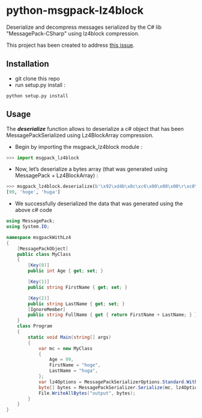 # python-msgpack-lz4block

Deserialize and decompress messages serialized by the C# lib "MessagePack-CSharp" using lz4block compression.

This project has been created to address [this issue](https://github.com/neuecc/MessagePack-CSharp/issues/1278).

## Installation

- git clone this repo
- run setup.py install :

```
python setup.py install
```

## Usage

The ***deserialize*** function allows to deserialize a c# object that has been MessagePackSerialized using
Lz4BlockArray compression.

- Begin by importing the msgpack_lz4block module :
```python
>>> import msgpack_lz4block
```

- Now, let’s deserialize a bytes array (that was generated using MessagePack + Lz4BlockArray) :

```python
>>> msgpack_lz4block.deserialize(b'\x92\xd4b\x0c\xc6\x00\x00\x00\r\xc0\x93c\xa4hoge\xa4huga')
[99, 'hoge', 'huga']
```

- We successfully deserialized the data that was generated using the above c# code

```c#
using MessagePack;
using System.IO;

namespace msgpackWithLz4
{
    [MessagePackObject]
    public class MyClass
    {
        [Key(0)]
        public int Age { get; set; }

        [Key(1)]
        public string FirstName { get; set; }

        [Key(2)]
        public string LastName { get; set; }
        [IgnoreMember]
        public string FullName { get { return FirstName + LastName; } }
    }
    class Program
    {
        static void Main(string[] args)
        {
            var mc = new MyClass
            {
                Age = 99,
                FirstName = "hoge",
                LastName = "huga",
            };
            var lz4Options = MessagePackSerializerOptions.Standard.WithCompression(MessagePackCompression.Lz4BlockArray);
            byte[] bytes = MessagePackSerializer.Serialize(mc, lz4Options);
            File.WriteAllBytes("output", bytes);
        }
    }
}
```


